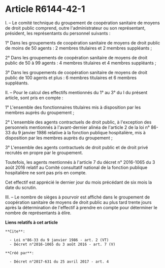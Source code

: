 # Article R6144-42-1

I. – Le comité technique du groupement de coopération sanitaire de moyens de droit public comprend, outre l'administrateur ou
son représentant, président, les représentants du personnel suivants : 

1° Dans les groupements de coopération sanitaire de moyens de droit public de moins de 50 agents : 2 membres titulaires et 2
membres suppléants ; 

2° Dans les groupements de coopération sanitaire de moyens de droit public de 50 à 99 agents : 4 membres titulaires et 4
membres suppléants ; 

3° Dans les groupements de coopération sanitaire de moyens de droit public de 100 agents et plus : 6 membres titulaires et 6
membres suppléants. 

II. – Pour le calcul des effectifs mentionnés du 1° au 3° du I du présent article, sont pris en compte : 

1° L'ensemble des fonctionnaires titulaires mis à disposition par les membres auprès du groupement ; 

2° L'ensemble des agents contractuels de droit public, à l'exception des personnels mentionnés à l'avant-dernier alinéa de
l'article 2 de la loi n° 86-33 du 9 janvier 1986 relative à la fonction publique hospitalière, mis à disposition par les
membres auprès du groupement ; 

3° L'ensemble des agents contractuels de droit public et de droit privé recrutés en propre par le groupement. 

Toutefois, les agents mentionnés à l'article 7 du décret n° 2016-1065 du 3 août 2016 relatif au Comité consultatif national
de la fonction publique hospitalière ne sont pas pris en compte. 

Cet effectif est apprécié le dernier jour du mois précédant de six mois la date du scrutin. 

III. – Le nombre de sièges à pourvoir est affiché dans le groupement de coopération sanitaire de moyens de droit public au
plus tard trente jours après la détermination de l'effectif à prendre en compte pour déterminer le nombre de représentants à
élire.

**Liens relatifs à cet article**

	**Cite**:

	  - Loi n°86-33 du 9 janvier 1986 - art. 2 (VT)
	  - Décret n°2016-1065 du 3 août 2016 - art. 7 (V)

	**Créé par**:

	  - Décret n°2017-631 du 25 avril 2017 - art. 4

